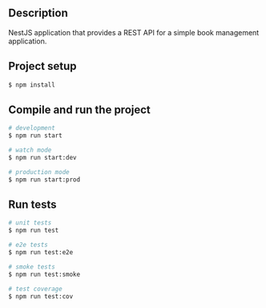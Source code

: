 ## Description

NestJS application that provides a REST API for a simple book management application.

## Project setup

```bash
$ npm install
```

## Compile and run the project

```bash
# development
$ npm run start

# watch mode
$ npm run start:dev

# production mode
$ npm run start:prod
```

## Run tests

```bash
# unit tests
$ npm run test

# e2e tests
$ npm run test:e2e

# smoke tests
$ npm run test:smoke

# test coverage
$ npm run test:cov
```